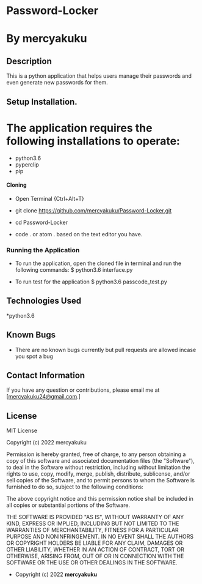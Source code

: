 # Password-Locker

# By mercyakuku

## Description

This is a python application that helps users manage their passwords and even generate new passwords for them.


## Setup Installation.
# The application requires the following installations to operate:
* python3.6
* pyperclip
* pip

#### Cloning

* Open Terminal {Ctrl+Alt+T}

* git clone https://github.com/mercyakuku/Password-Locker.git

* cd Password-Locker

* code . or atom . based on the text editor you have.

### Running the Application
* To run the application, open the cloned file in terminal and run the following commands:
$ python3.6 interface.py
        
* To run test for the application
$ python3.6 passcode_test.py


## Technologies Used

 *python3.6

## Known Bugs
* There are no known bugs currently but pull requests are allowed incase you spot a bug

## Contact Information 

If you have any question or contributions, please email me at [mercyakuku24@gmail.com.]

## License

MIT License

Copyright (c) 2022 mercyakuku

Permission is hereby granted, free of charge, to any person obtaining a copy
of this software and associated documentation files (the "Software"), to deal
in the Software without restriction, including without limitation the rights
to use, copy, modify, merge, publish, distribute, sublicense, and/or sell
copies of the Software, and to permit persons to whom the Software is
furnished to do so, subject to the following conditions:

The above copyright notice and this permission notice shall be included in all
copies or substantial portions of the Software.

THE SOFTWARE IS PROVIDED "AS IS", WITHOUT WARRANTY OF ANY KIND, EXPRESS OR
IMPLIED, INCLUDING BUT NOT LIMITED TO THE WARRANTIES OF MERCHANTABILITY,
FITNESS FOR A PARTICULAR PURPOSE AND NONINFRINGEMENT. IN NO EVENT SHALL THE
AUTHORS OR COPYRIGHT HOLDERS BE LIABLE FOR ANY CLAIM, DAMAGES OR OTHER
LIABILITY, WHETHER IN AN ACTION OF CONTRACT, TORT OR OTHERWISE, ARISING FROM,
OUT OF OR IN CONNECTION WITH THE SOFTWARE OR THE USE OR OTHER DEALINGS IN THE
SOFTWARE.

* Copyright (c) 2022 **mercyakuku**
